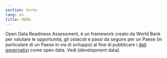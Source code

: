 ```yaml
---
section: terms
lang: en
title: ODRA
---
```


Open Data Readiness Assessment, è un framework creato da World Bank per valutare le opportunità, gli ostacoli e passi da seguire per un Paese (in particolare di un Paese in via di sviluppo) al fine di pubblicare i [dati governativi](/glossary/en/terms/government-data/) come open data. Vedi {development data}.
